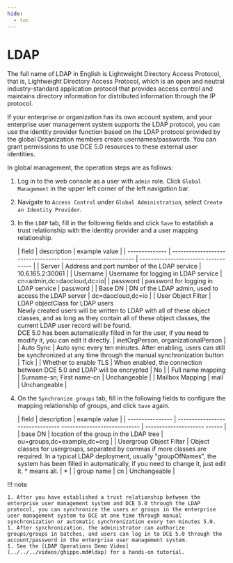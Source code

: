 ```yaml
---
hide:
  - toc
---
```


# LDAP

The full name of LDAP in English is Lightweight Directory Access Protocol, that is, Lightweight Directory Access Protocol, which is an open and neutral industry-standard application protocol that provides access control and maintains directory information for distributed information through the IP protocol.

If your enterprise or organization has its own account system, and your enterprise user management system supports the LDAP protocol, you can use the identity provider function based on the LDAP protocol provided by the global Organization members create usernames/passwords.
You can grant permissions to use DCE 5.0 resources to these external user identities.

In global management, the operation steps are as follows:

1. Log in to the web console as a user with `admin` role. Click `Global Management` in the upper left corner of the left navigation bar.

    

1. Navigate to `Access Control` under `Global Administration`, select `Create an Identity Provider`.

    

1. In the `LDAP` tab, fill in the following fields and click `Save` to establish a trust relationship with the identity provider and a user mapping relationship.

    

    | field | description | example value |
    | -------------- | ---------------------------------- -------------------------- | ----------------------- ------------ |
    | Server | Address and port number of the LDAP service | 10.6.165.2:30061 |
    | Username | Username for logging in LDAP service | cn=admin,dc=daocloud,dc=io|
    | password | password for logging in LDAP service | password |
    | Base DN | DN of the LDAP admin, used to access the LDAP server | dc=daocloud,dc=io |
    | User Object Filter | LDAP objectClass for LDAP users<br />Newly created users will be written to LDAP with all of these object classes, and as long as they contain all of these object classes, the current LDAP user record will be found. <br />DCE 5.0 has been automatically filled in for the user, if you need to modify it, you can edit it directly. | inetOrgPerson, organizationalPerson |
    | Auto Sync | Auto sync every ten minutes. After enabling, users can still be synchronized at any time through the manual synchronization button | Tick |
    | Whether to enable TLS | When enabled, the connection between DCE 5.0 and LDAP will be encrypted | No |
    | Full name mapping | Surname-sn; First name-cn | Unchangeable |
    | Mailbox Mapping | mail | Unchangeable |

1. On the `Synchronize groups` tab, fill in the following fields to configure the mapping relationship of groups, and click `Save` again.

    

    | field | description | example value |
    | ---------------- | -------------------------------- ---------------------------- | --------------------- ------ |
    | base DN | location of the group in the LDAP tree | ou=groups,dc=example,dc=org |
    | Usergroup Object Filter | Object classes for usergroups, separated by commas if more classes are required. In a typical LDAP deployment, usually "groupOfNames", the system has been filled in automatically, if you need to change it, just edit it. * means all. | * |
    | group name | cn | Unchangeable |

!!! note

    1. After you have established a trust relationship between the enterprise user management system and DCE 5.0 through the LDAP protocol, you can synchronize the users or groups in the enterprise user management system to DCE at one time through manual synchronization or automatic synchronization every ten minutes 5.0.
    1. After synchronization, the administrator can authorize groups/groups in batches, and users can log in to DCE 5.0 through the account/password in the enterprise user management system.
    1. See the [LDAP Operations Demo Video](../../../videos/ghippo.md#ldap) for a hands-on tutorial.